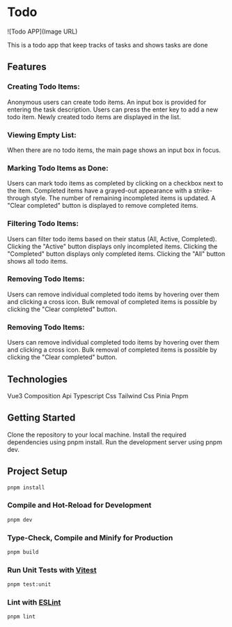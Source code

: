 # Todo

![Todo APP](Image URL)

This is a todo app that keep tracks of tasks and shows tasks are done

## Features

### Creating Todo Items:

Anonymous users can create todo items.
An input box is provided for entering the task description.
Users can press the enter key to add a new todo item.
Newly created todo items are displayed in the list.

### Viewing Empty List:

When there are no todo items, the main page shows an input box in focus.

### Marking Todo Items as Done:

Users can mark todo items as completed by clicking on a checkbox next to the item.
Completed items have a grayed-out appearance with a strike-through style.
The number of remaining incompleted items is updated.
A "Clear completed" button is displayed to remove completed items.

### Filtering Todo Items:

Users can filter todo items based on their status (All, Active, Completed).
Clicking the "Active" button displays only incompleted items.
Clicking the "Completed" button displays only completed items.
Clicking the "All" button shows all todo items.

### Removing Todo Items:

Users can remove individual completed todo items by hovering over them and clicking a cross icon.
Bulk removal of completed items is possible by clicking the "Clear completed" button.

### Removing Todo Items:

Users can remove individual completed todo items by hovering over them and clicking a cross icon.
Bulk removal of completed items is possible by clicking the "Clear completed" button.

## Technologies

Vue3
Composition Api
Typescript
Css
Tailwind Css
Pinia
Pnpm

## Getting Started

Clone the repository to your local machine.
Install the required dependencies using pnpm install.
Run the development server using pnpm dev.

## Project Setup

```sh
pnpm install
```

### Compile and Hot-Reload for Development

```sh
pnpm dev
```

### Type-Check, Compile and Minify for Production

```sh
pnpm build
```

### Run Unit Tests with [Vitest](https://vitest.dev/)

```sh
pnpm test:unit
```

### Lint with [ESLint](https://eslint.org/)

```sh
pnpm lint
```

